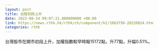 ```yaml
---
layout: post
title: 台股初段上升
date: 2022-08-24 09:07:21.000000000 +08:00
link: https://news.rthk.hk/rthk/ch/component/k2/1663750-20220824.htm
categories: rthk
---
```


台灣股市在開市初段上升，加權指數較早時報15172點，升77點，升幅0.51%。

